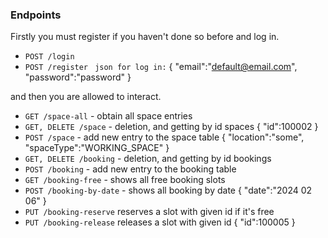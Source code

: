 ### Endpoints

Firstly you must register if you haven't done so before and log in.

- `POST /login`
- `POST /register`
  `` json for log in:``
  {
  "email":"default@email.com",
  "password":"password"
  }


and then you are allowed to interact.
- `GET /space-all` - obtain all space entries
- `GET, DELETE /space` - deletion, and getting by id spaces
  {
  "id":100002
  }
- `POST /space` - add new entry to the space table
  {
  "location":"some",
  "spaceType":"WORKING_SPACE"
  }
- `GET, DELETE /booking` - deletion, and getting by id bookings
- `POST /booking` - add new entry to the booking table
- `GET /booking-free` - shows all free booking slots
- `POST /booking-by-date` - shows all booking by date
  {
  "date":"2024 02 06"
  }
- `PUT /booking-reserve` reserves a slot with given id if it's free
- `PUT /booking-release` releases a slot with given id
  {
  "id":100005
  }
